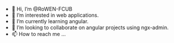- 👋 Hi, I’m @RoWEN-FCUB
- 👀 I’m interested in web applications.
- 🌱 I’m currently learning angular.
- 💞️ I’m looking to collaborate on angular projects using ngx-admin.
- 📫 How to reach me ...

<!---
RoWEN-FCUB/RoWEN-FCUB is a ✨ special ✨ repository because its `README.md` (this file) appears on your GitHub profile.
You can click the Preview link to take a look at your changes.
--->
